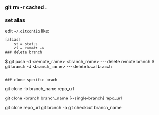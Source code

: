 
### git rm -r cached .


### set alias
edit `~/.gitconfig` like:
```
[alias]
    st = status
    ci = commit -v
### delete branch
```
$ git push -d <remote_name> <branch_name>   --- delete remote branch
$ git branch -d <branch_name>    --- delete local branch
```

### clone specific brach
```
git clone -b branch_name repo_url


git clone -branch branch_name [--single-branch] repo_url


git clone repo_url
git branch -a
git checkout branch_name
```